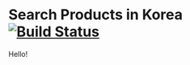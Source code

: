 # Search Products in Korea [![Build Status](https://travis-ci.com/park012241/korean-product-search.svg?branch=master)](https://travis-ci.com/park012241/korean-product-search)
Hello!

